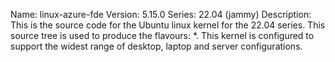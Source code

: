 Name:    linux-azure-fde
Version: 5.15.0
Series:  22.04 (jammy)
Description:
    This is the source code for the Ubuntu linux kernel for the 22.04 series. This
    source tree is used to produce the flavours: *.
    This kernel is configured to support the widest range of desktop, laptop and
    server configurations.
